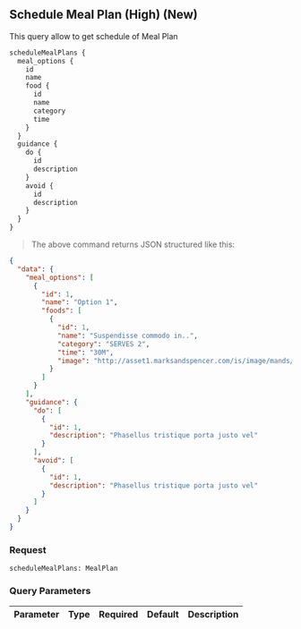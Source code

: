 ## Schedule Meal Plan (High) (New)

This query allow to get schedule of Meal Plan

```graphql
scheduleMealPlans {
  meal_options {
    id
    name
    food {
      id
      name
      category
      time
    }
  }
  guidance {
    do {
      id
      description
    }
    avoid {
      id
      description
    }
  }
}
```

> The above command returns JSON structured like this:

```json
{
  "data": {
    "meal_options": [
      {
        "id": 1,
        "name": "Option 1",
        "foods": [
          {
            "id": 1,
            "name": "Suspendisse commodo in..",
            "category": "SERVES 2",
            "time": "30M",
            "image": "http://asset1.marksandspencer.com/is/image/mands/MS_FD_F04C_00398503_NC_X_EC_0?$PDP_MAXI_ZOOM_NEW$"
          }
        ]
      }
    ],
    "guidance": {
      "do": [
        {
          "id": 1,
          "description": "Phasellus tristique porta justo vel"
        }
      ],
      "avoid": [
        {
          "id": 1,
          "description": "Phasellus tristique porta justo vel"
        }
      ]
    }
  }
}
```

### Request

`scheduleMealPlans: MealPlan`

### Query Parameters

Parameter | Type   | Required | Default | Description
--------- | ------ | -------- | ------- | -----------

